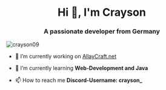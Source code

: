 <h1 align="center">Hi 👋, I'm Crayson</h1>
<h3 align="center">A passionate developer from Germany</h3>

<p align="left"> <img src="https://komarev.com/ghpvc/?username=crayson09&label=Profile%20views&color=0e75b6&style=flat" alt="crayson09" /> </p>

- 🔭 I’m currently working on [AllayCraft.net](https://discord.gg/pvdBt4r44V)

- 🌱 I’m currently learning **Web-Development and Java**

- 📫 How to reach me **Discord-Username: crayson_**



